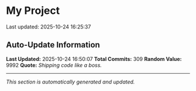 # My Project


Last updated: 2025-10-24 16:25:37





















































































































































































































































































































## Auto-Update Information

**Last Updated:** 2025-10-24 16:50:07
**Total Commits:** 309
**Random Value:** 9992
**Quote:** _Shipping code like a boss._

---
_This section is automatically generated and updated._